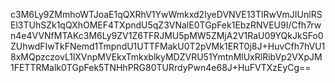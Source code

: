c3M6Ly9ZMmhoWTJoaE1qQXRhV1YwWmkxd2IyeDVNVE13TlRwVmJIUnlRSEl3TUhSZk1qQXhOMEF4TXpndU5qZ3VNalE0TGpFek1EbzRNVEU9I/Cfh7rwn4e4VVNfMTAKc3M6Ly9ZV1Z6TFRJMU5pMW5ZMjA2V1RaU09YQkJkSFo0ZUhwdFIwTkFNemd1TmpndU1UTTFMakU0T2pVMk1ERT0j8J+HuvCfh7hVU18xMQpzczovL1lXVnpMVEkxTmkxblkyMDZVRU51YmtnMlUxRlRibVp2VXpJM1FETTRMalk0TGpFek5TNHhPRG80TURrdyPwn4e68J+HuFVTXzEyCg==